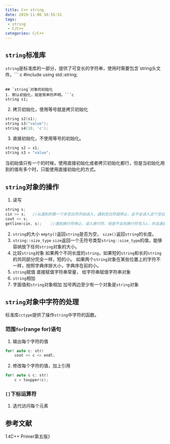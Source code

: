```yaml
---
title: C++ string
date: 2019-11-06 16:55:51
tags:
 - string
 - C/C++
categories: C/C++
---
```


## `string`标准库
`string`是标准库的一部分，提供了可变长的字符串，使用时需要包含`string头文件。``` c
#include <string>
using std::string;
```

## `string`对象的初始化
1. 默认初始化，就是简单的声明。```c
string s1;
```
2. 拷贝初始化，使用等号就是拷贝初始化
```c
string s2(s1);
string s3("value");
string s4(10, 'c');
```
3. 直接初始化，不使用等号的初始化。
```c
string s2 = s1;
string s3 = "value";
```

当初始值只有一个的时候，使用直接初始化或者拷贝初始化都行，但是当初始化用到的值有多个时，只能使用直接初始化的方式。

## `string`对象的操作
1. 读写
```c
string s;
cin >> s;   //从遇到的第一个非空白符开始读入，遇到空白符就停止，且不会读入这个空白符
cout << s;
getline(cin, s);    //遇到换行符停止，读入换行符，但是不会将换行符写入s，并且遇到的第一个换行符就算。
```
2. `string`的大小
`empty()`返回`string`是否为空，
`size()`返回`string`的长度。
3. `string::size_type`
`size`返回一个无符号类型`string::size_type`的值，能够容纳放下任何`string`对象的大小。
4. 比较`string`对象
如果两个不同长度的`string`，如果短的`string`和长的`string`的共同部分完全一样，短的小。
如果两个`string`对象在某些位置上的字符不一样，按照字典序排大小，字典序在前的小。
5. `string`赋值
直接赋值字符串常量，
给字符串赋值字符串对象
6. `string`相加
7. 字面值和`string`对象相加
加号两边至少有一个对象是`string`对象

## `string`对象中字符的处理
标准库`cctype`提供了操作`string`中字符的函数。

### 范围`for`(range for)语句
1. 输出每个字符的值
```c
for( auto c: str)
    cout << c << endl;
```
2. 修改每个字符的值，加上引用
```c
for( auto & c: str)
    c = toupper(c);
```

### `[]`下标运算符
1. 迭代访问每个元素


## 参考文献
1.《C++ Primer第五版》
